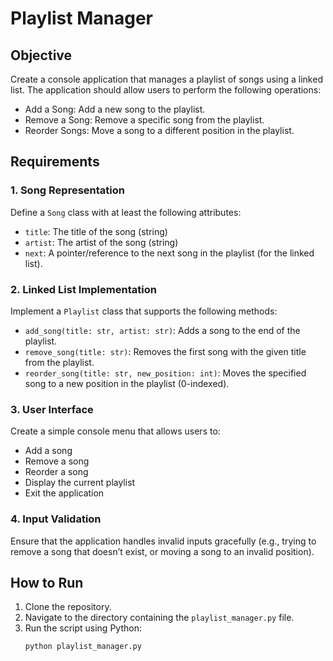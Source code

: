 # Playlist Manager

## Objective
Create a console application that manages a playlist of songs using a linked list. The application should allow users to perform the following operations:
- Add a Song: Add a new song to the playlist.
- Remove a Song: Remove a specific song from the playlist.
- Reorder Songs: Move a song to a different position in the playlist.

## Requirements

### 1. Song Representation
Define a `Song` class with at least the following attributes:
- `title`: The title of the song (string)
- `artist`: The artist of the song (string)
- `next`: A pointer/reference to the next song in the playlist (for the linked list).

### 2. Linked List Implementation
Implement a `Playlist` class that supports the following methods:
- `add_song(title: str, artist: str)`: Adds a song to the end of the playlist.
- `remove_song(title: str)`: Removes the first song with the given title from the playlist.
- `reorder_song(title: str, new_position: int)`: Moves the specified song to a new position in the playlist (0-indexed).

### 3. User Interface
Create a simple console menu that allows users to:
- Add a song
- Remove a song
- Reorder a song
- Display the current playlist
- Exit the application

### 4. Input Validation
Ensure that the application handles invalid inputs gracefully (e.g., trying to remove a song that doesn’t exist, or moving a song to an invalid position).

## How to Run
1. Clone the repository.
2. Navigate to the directory containing the `playlist_manager.py` file.
3. Run the script using Python:
   ```sh
   python playlist_manager.py